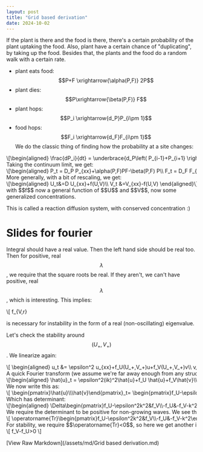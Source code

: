```yaml
---
layout: post
title: "Grid based derivation"
date: 2024-10-02
---
```


<style>
.math-container {
    max-width: 100%;
    overflow-x: auto;
    white-space: nowrap;
}
</style>

If the plant is there and the food is there, there's a certain probability of the plant uptaking the food. Also, plant have a certain chance of "duplicating", by taking up the food. Besides that, the plants and the food do a random walk with a certain rate. 
- plant eats food: $$P+F \xrightarrow{\alpha(P,F)} 2P$$
- plant dies: $$P\xrightarrow{\beta(P,F)} F$$
- plant hops: $$P_i \xrightarrow{d_P}P_{i\pm 1}$$ 
- food hops: $$F_i \xrightarrow{d_F}F_{i\pm 1}$$ 
We do the classic thing of finding how the probability at a site changes:
<div class="math-container">\[\begin{aligned}
\frac{dP_i}{dt} = \underbrace{d_P\left( P_{i-1}+P_{i+1} \right)}_{\text{hopping to i}}-\underbrace{2d_PP_i}_{\text{hopping away}}+\underbrace{\alpha(P,F)PF}_{\text{plant duplicates}}-\underbrace{\beta(P,F) P}_{\text{plant dies}}\\
\frac{dF_i}{dt} = \underbrace{d_F\left( F_{i-1}+F_{i+1} \right)}_{\text{hopping to i}}-\underbrace{2d_FF_i}_{\text{hopping away}}-\underbrace{\alpha(P,F)PF}_{\text{food eaten}}+\underbrace{\beta(P,F) P}_{\text{new food}}
\end{aligned}\]</div>
Taking the continuum limit, we get:
<div class="math-container">\[\begin{aligned}
P_t = D_P P_{xx}+\alpha(P,F)PF-\beta(P,F) P\\
F_t = D_F F_{xx}-\alpha(P,F)PF+\beta(P,F) P
\end{aligned}\]</div>
More generally, with a bit of rescaling, we get:
<div class="math-container">\[\begin{aligned}
U_t&=D U_{xx}+f(U,V)\\
V_t &=V_{xx}-f(U,V)
\end{aligned}\]</div>
with $$f$$ now a general function of $$U$$ and $$V$$, now some generalized concentrations. 

This is called a reaction diffusion system, with conserved concentration :)


# Slides for fourier
Integral should have a real value. Then the left hand side should be real too. Then for positive, real $$\lambda$$, we require that the square roots be real. If they aren't, we can't have positive, real $$\lambda$$, which is interesting. This implies:
<div class="math-container">\[
f_{V,r}<f_{U,r},\quad f_{V,l}<f_{U,l}
\]</div>

is necessary for instability in the form of a real (non-oscillating) eigenvalue.



Let's check the stability around $$(U_+,V_+)$$. We linearize again:
<div class="math-container">\[
\begin{aligned}
u_t &= \epsilon^2 u_{xx}+f_U(U_+,V_+)u+f_V(U_+,V_+)v\\
v_t &= v_{xx}-f_U(U_+,V_+)u-f_V(U_+,V_+)v
\end{aligned}
\]</div>
A quick Fourier transform (we assume we're far away enough from any structure that we can do this, other words, the slow reduced system), shows us that:
<div class="math-container">\[\begin{aligned}
\hat{u}_t = \epsilon^2(ik)^2\hat{u}+f_U \hat{u}+f_V\hat{v}\\
\hat{v}_t = (ik)^2\hat{v}-f_U\hat{u}-f_V\hat{v}
\end{aligned}
\]</div>
We now write this as:
<div class="math-container">\[
\begin{pmatrix}\hat{u}\\\hat{v}\end{pmatrix}_t=
\begin{pmatrix}f_U-\epsilon^2k^2&f_V\\-f_U&-f_V-k^2\end{pmatrix}
\begin{pmatrix}\hat{u}\\\hat{v}\end{pmatrix}
\]</div>
Which has determinant:
<div class="math-container">\[\begin{aligned}
\Delta\begin{pmatrix}f_U-\epsilon^2k^2&f_V\\-f_U&-f_V-k^2\end{pmatrix} &=(f_U-\epsilon^2k^2)(-f_V-k^2)+f_Uf_V \\
&= -f_Uk^2+\epsilon^2 k^2 f_V+ \epsilon^2k^4\\
&= k^2(\epsilon^2 k^2+\epsilon^2 f_V-f_U)
\end{aligned}\]</div>
We require the determinant to be positive for non-growing waves. We see that a bifurcation happens, if it does at all, for $$k=0$$, since that makes the determinant closest to 0. Then we find that for stability of all wavenumbers, we need $$\epsilon^2 f_V-f_U>0$$. Next, we look at the trace, and find that 
<div class="math-container">\[
\operatorname{Tr}\begin{pmatrix}f_U-\epsilon^2k^2&f_V\\-f_U&-f_V-k^2\end{pmatrix} =f_U-\epsilon^2k^2-f_V-k^2
\]</div>
For stability, we require $$\operatorname{Tr}<0$$, so here we get another inequality for stability:
<div class="math-container">\[
f_V-f_U>0
\]</div>




[View Raw Markdown](/assets/md/Grid based derivation.md)
